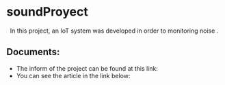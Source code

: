 # soundProyect
<p align="center">
In this project, an IoT system was developed in order to monitoring noise .
</p>

## Documents:
- The inform of the project can be found at this link:
- You can see the article in the link below:
